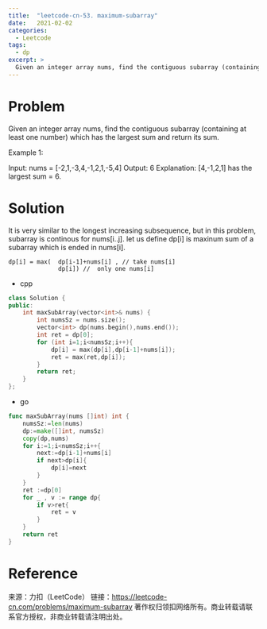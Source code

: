 ```yaml
---
title:  "leetcode-cn-53. maximum-subarray"
date:   2021-02-02
categories: 
  - Leetcode
tags:
  - dp
excerpt: >
  Given an integer array nums, find the contiguous subarray (containing at least one number) which has the largest sum and return its sum.
---
```


# Problem

Given an integer array nums, find the contiguous subarray (containing at least one number) which has the largest sum and return its sum.

  Example 1:

  Input: nums = [-2,1,-3,4,-1,2,1,-5,4]
  Output: 6
  Explanation: [4,-1,2,1] has the largest sum = 6.

# Solution

It is very similar to the longest increasing subsequence, but in this problem, subarray is continous for nums[i..j]. let us define dp[i] is maxinum sum of a subarray which is ended in nums[i].

```
dp[i] = max(  dp[i-1]+nums[i] , // take nums[i] 
              dp[i]) //  only one nums[i]
```

- cpp

```cpp
class Solution {
public:
    int maxSubArray(vector<int>& nums) {
        int numsSz = nums.size();
        vector<int> dp(nums.begin(),nums.end());
        int ret = dp[0];
        for (int i=1;i<numsSz;i++){
            dp[i] = max(dp[i],dp[i-1]+nums[i]);
            ret = max(ret,dp[i]);
        }
        return ret;
    }
};
```

- go

```go
func maxSubArray(nums []int) int {
    numsSz:=len(nums)
    dp:=make([]int, numsSz)
    copy(dp,nums)
    for i:=1;i<numsSz;i++{
        next:=dp[i-1]+nums[i]
        if next>dp[i]{
            dp[i]=next
        }
    }
    ret :=dp[0]
    for _ , v := range dp{
        if v>ret{
            ret = v
        }
    }
    return ret
}
```
# Reference

  来源：力扣（LeetCode）
  链接：https://leetcode-cn.com/problems/maximum-subarray
  著作权归领扣网络所有。商业转载请联系官方授权，非商业转载请注明出处。